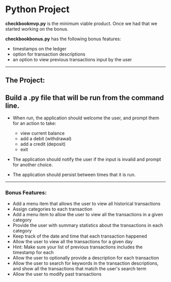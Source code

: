 # Python Project

**checkbookmvp.py** is the minimum viable product. Once we had that we started working on the bonus.

**checkbookbonus.py** has the following bonus features:
- timestamps on the ledger
- option for transaction descriptions
- an option to view previous transactions input by the user

---
## The Project:
## Build a .py file that will be run from the command line.

- When run, the application should welcome the user, and prompt them for an action to take:
    - view current balance
    - add a debit (withdrawal)
    - add a credit (deposit)
    - exit

- The application should notify the user if the input is invalid and prompt for another choice.

- The application should persist between times that it is run.

---

### Bonus Features:

- Add a menu item that allows the user to view all historical transactions
- Assign categories to each transaction
- Add a menu item to allow the user to view all the transactions in a given category
- Provide the user with summary statistics about the transactions in each category
- Keep track of the date and time that each transaction happened
- Allow the user to view all the transactions for a given day
- Hint: Make sure your list of previous transactions includes the timestamp for each
- Allow the user to optionally provide a description for each transaction
- Allow the user to search for keywords in the transaction descriptions, and show all the transactions that match the user's search term
- Allow the user to modify past transactions
